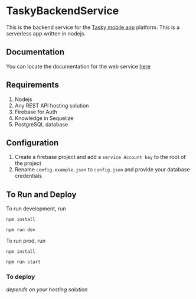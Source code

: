 # TaskyBackendService
This is the backend service for the [Tasky mobile app](https://github.com/iamEtornam/Tasky-Mobile-App) platform. This is a serverless app written in nodejs.

## Documentation
You can locate the documentation for the web service [here](https://documenter.getpostman.com/view/2978812/TzscomU3)

## Requirements
1. Nodejs
2. Any REST API hosting solution
3. Firebase for Auth
4. Knowledge in Sequelize
5. PostgreSQL database

## Configuration
1. Create a firebase project and add a ```service Account key``` to the root of the project
2. Rename ```config.example.json``` to ```config.json``` and provide your database credentials

## To Run and Deploy
To run development, run

```npm install```

```npm run dev```

To run prod, run

```npm install```

```npm run start```

### To deploy

_depends on your hosting solution_
